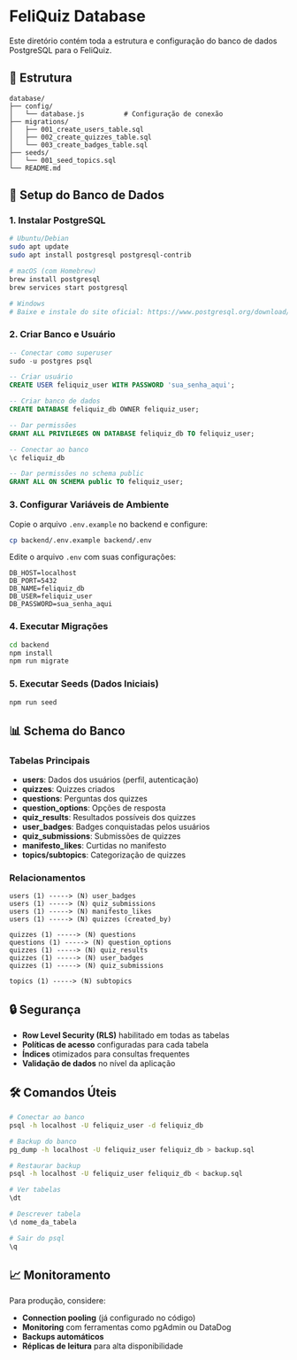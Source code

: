 # FeliQuiz Database

Este diretório contém toda a estrutura e configuração do banco de dados PostgreSQL para o FeliQuiz.

## 📁 Estrutura

```
database/
├── config/
│   └── database.js          # Configuração de conexão
├── migrations/
│   ├── 001_create_users_table.sql
│   ├── 002_create_quizzes_table.sql
│   └── 003_create_badges_table.sql
├── seeds/
│   └── 001_seed_topics.sql
└── README.md
```

## 🚀 Setup do Banco de Dados

### 1. Instalar PostgreSQL

```bash
# Ubuntu/Debian
sudo apt update
sudo apt install postgresql postgresql-contrib

# macOS (com Homebrew)
brew install postgresql
brew services start postgresql

# Windows
# Baixe e instale do site oficial: https://www.postgresql.org/download/windows/
```

### 2. Criar Banco e Usuário

```sql
-- Conectar como superuser
sudo -u postgres psql

-- Criar usuário
CREATE USER feliquiz_user WITH PASSWORD 'sua_senha_aqui';

-- Criar banco de dados
CREATE DATABASE feliquiz_db OWNER feliquiz_user;

-- Dar permissões
GRANT ALL PRIVILEGES ON DATABASE feliquiz_db TO feliquiz_user;

-- Conectar ao banco
\c feliquiz_db

-- Dar permissões no schema public
GRANT ALL ON SCHEMA public TO feliquiz_user;
```

### 3. Configurar Variáveis de Ambiente

Copie o arquivo `.env.example` no backend e configure:

```bash
cp backend/.env.example backend/.env
```

Edite o arquivo `.env` com suas configurações:

```env
DB_HOST=localhost
DB_PORT=5432
DB_NAME=feliquiz_db
DB_USER=feliquiz_user
DB_PASSWORD=sua_senha_aqui
```

### 4. Executar Migrações

```bash
cd backend
npm install
npm run migrate
```

### 5. Executar Seeds (Dados Iniciais)

```bash
npm run seed
```

## 📊 Schema do Banco

### Tabelas Principais

- **users**: Dados dos usuários (perfil, autenticação)
- **quizzes**: Quizzes criados
- **questions**: Perguntas dos quizzes
- **question_options**: Opções de resposta
- **quiz_results**: Resultados possíveis dos quizzes
- **user_badges**: Badges conquistadas pelos usuários
- **quiz_submissions**: Submissões de quizzes
- **manifesto_likes**: Curtidas no manifesto
- **topics/subtopics**: Categorização de quizzes

### Relacionamentos

```
users (1) -----> (N) user_badges
users (1) -----> (N) quiz_submissions
users (1) -----> (N) manifesto_likes
users (1) -----> (N) quizzes (created_by)

quizzes (1) -----> (N) questions
questions (1) -----> (N) question_options
quizzes (1) -----> (N) quiz_results
quizzes (1) -----> (N) user_badges
quizzes (1) -----> (N) quiz_submissions

topics (1) -----> (N) subtopics
```

## 🔒 Segurança

- **Row Level Security (RLS)** habilitado em todas as tabelas
- **Políticas de acesso** configuradas para cada tabela
- **Índices** otimizados para consultas frequentes
- **Validação de dados** no nível da aplicação

## 🛠️ Comandos Úteis

```bash
# Conectar ao banco
psql -h localhost -U feliquiz_user -d feliquiz_db

# Backup do banco
pg_dump -h localhost -U feliquiz_user feliquiz_db > backup.sql

# Restaurar backup
psql -h localhost -U feliquiz_user feliquiz_db < backup.sql

# Ver tabelas
\dt

# Descrever tabela
\d nome_da_tabela

# Sair do psql
\q
```

## 📈 Monitoramento

Para produção, considere:

- **Connection pooling** (já configurado no código)
- **Monitoring** com ferramentas como pgAdmin ou DataDog
- **Backups automáticos**
- **Réplicas de leitura** para alta disponibilidade